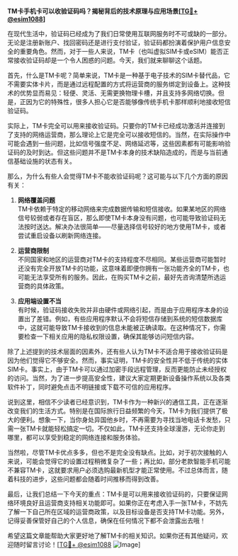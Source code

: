 **TM卡手机卡可以收验证码吗？揭秘背后的技术原理与应用场景[[TG💪+ @esim1088](https://t.me/s/esim1088)]**

在现代生活中，验证码已经成为了我们日常使用互联网服务时不可或缺的一部分。无论是注册新账户、找回密码还是进行支付验证，验证码都扮演着保护用户信息安全的重要角色。然而，对于一些人来说，TM卡（也叫虚拟SIM卡或eSIM）能否正常接收验证码却是一个令人困惑的问题。今天，我们就来聊聊这个话题。

首先，什么是TM卡呢？简单来说，TM卡是一种基于电子技术的SIM卡替代品，它不需要实体卡片，而是通过远程配置的方式将运营商的服务绑定到设备上。这种技术的优势显而易见：轻便、灵活、无需更换物理卡槽，并且支持多网络切换。但是，正因为它的特殊性，很多人担心它是否能够像传统手机卡那样顺利地接收短信验证码。

实际上，TM卡完全可以用来接收验证码。只要你的TM卡已经成功激活并连接到了支持的网络运营商，那么理论上它是完全可以接收短信的。当然，在实际操作中可能会遇到一些问题，比如信号强度不足、网络延迟等，这些因素都有可能影响验证码的及时到达。但这些问题并不是TM卡本身的技术缺陷造成的，而是与当前通信基础设施的状态有关。

那么，为什么有些人会觉得TM卡不能收验证码呢？这可能与以下几个方面的原因有关：

1. **网络覆盖问题**  
   TM卡依赖于特定的移动网络来完成数据传输和短信接收。如果某地区的网络信号较弱或者存在盲区，那么即使TM卡本身没有问题，也可能导致验证码无法按时送达。解决办法很简单——尽量选择信号较好的地方使用TM卡，或者尝试重启设备以刷新网络连接。

2. **运营商限制**  
   不同国家和地区的运营商对TM卡的支持程度不尽相同。某些运营商可能暂时还没有完全开放TM卡的功能，这意味着即便你拥有一张功能齐全的TM卡，也可能无法享受所有的服务。因此，在购买TM卡之前，最好先咨询清楚所选运营商的具体政策。

3. **应用端设置不当**  
   有时候，验证码接收失败并非由硬件或网络引起，而是由于应用程序本身的设置出了差错。例如，有些应用程序默认不会将短信存储到系统的短信数据库中，这就可能导致TM卡接收到的信息未能被正确读取。在这种情况下，你需要检查一下相关应用的隐私权限设置，确保其能够访问短信内容。

除了上述提到的技术层面的因素外，还有些人认为TM卡不适合用于接收验证码是因为他们觉得它不够安全。然而，事实证明，TM卡的安全性并不低于传统的实体SIM卡。事实上，由于TM卡可以通过加密手段远程管理，反而更能防止未经授权的访问。当然，为了进一步提高安全性，建议大家定期更新设备操作系统以及各类软件补丁，同时避免点击不明链接或下载不可信的应用程序。

说到这里，相信不少读者已经意识到，TM卡作为一种新兴的通信工具，正在逐渐改变我们的生活方式。特别是在国际旅行日益频繁的今天，TM卡为我们提供了极大的便利。想象一下，当你身处异国他乡时，不再需要为寻找当地电话卡发愁，只需一张TM卡就能轻松搞定一切。不仅如此，TM卡还支持全球漫游，无论你走到哪里，都可以享受到稳定的网络连接和服务体验。

当然啦，尽管TM卡优点多多，但也不是完全没有缺点。比如，对于初次接触的人来说，可能会觉得它的设置过程稍微复杂了一些；再比如，部分老款智能手机可能不兼容TM卡，这就要求用户必须选购最新机型才能正常使用。不过总体而言，随着科技的进步，这些问题都会随着时间推移而得到改善。

最后，让我们总结一下今天的重点：TM卡是可以用来接收验证码的，只要保证网络环境良好且运营商支持相关功能即可。如果你正在考虑入手一张TM卡，不妨先了解一下自己所在区域的运营商政策，以及目标设备是否支持TM卡功能。另外，记得妥善保管好自己的个人信息，确保在任何情况下都不会泄露出去哦！

希望这篇文章能帮助大家更好地了解TM卡的相关知识。如果你还有其他疑问，欢迎随时留言讨论！[[TG💪+ @esim1088](https://t.me/s/esim1088) ![Image](https://i.postimg.cc/4NQfJmqS/Snipaste-2025-05-13-00-14-12.png)]